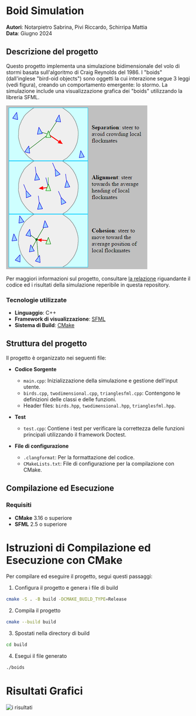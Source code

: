 # Boid Simulation

**Autori**: Notarpietro Sabrina, Pivi Riccardo, Schirripa Mattia  
**Data**: Giugno 2024  

## Descrizione del progetto

Questo progetto implementa una simulazione bidimensionale del volo di stormi basata sull'algoritmo di Craig Reynolds del 1986. I "boids" (dall'inglese "bird-oid objects") sono oggetti la cui interazione segue 3 leggi (vedi figura), creando un comportamento emergente: lo stormo. La simulazione include una visualizzazione grafica dei "boids" utilizzando la libreria SFML.

![le 3 leggi dei boids](./boids_laws.png)

Per maggiori informazioni sul progetto,
consultare [la relazione](Relazione_di_Programmazione_Boid_Simulation_1__Anno_DIFA_UNIBO.pdf) riguandante il codice ed i risultati della simulazione reperibile in questa repository.

### Tecnologie utilizzate
- **Linguaggio**: C++
- **Framework di visualizzazione**: [SFML](https://www.sfml-dev.org/)
- **Sistema di Build**: [CMake](https://cmake.org/)

## Struttura del progetto

Il progetto è organizzato nei seguenti file:

- **Codice Sorgente**
  - `main.cpp`: Inizializzazione della simulazione e gestione dell'input utente.
  - `birds.cpp`, `twodimensional.cpp`, `trianglesfml.cpp`: Contengono le definizioni delle classi e delle funzioni.
  - Header files: `birds.hpp`, `twodimensional.hpp`, `trianglesfml.hpp`.

- **Test**
  - `test.cpp`: Contiene i test per verificare la correttezza delle funzioni principali utilizzando il framework Doctest.

- **File di configurazione**
  - `.clangformat`: Per la formattazione del codice.
  - `CMakeLists.txt`: File di configurazione per la compilazione con CMake.

## Compilazione ed Esecuzione

### Requisiti
- **CMake** 3.16 o superiore
- **SFML** 2.5 o superiore

# Istruzioni di Compilazione ed Esecuzione con CMake

Per compilare ed eseguire il progetto, segui questi passaggi:


 1. Configura il progetto e genera i file di build
```bash
cmake -S . -B build -DCMAKE_BUILD_TYPE=Release
```
 2. Compila il progetto
```bash
cmake --build build
```
 3. Spostati nella directory di build
```bash
cd build
```
 4. Esegui il file generato
```bash
./boids
```
# Risultati Grafici
![i risultati](https://github.com/rpivi/boids_simulation/main/Boid_graphics.gif)
